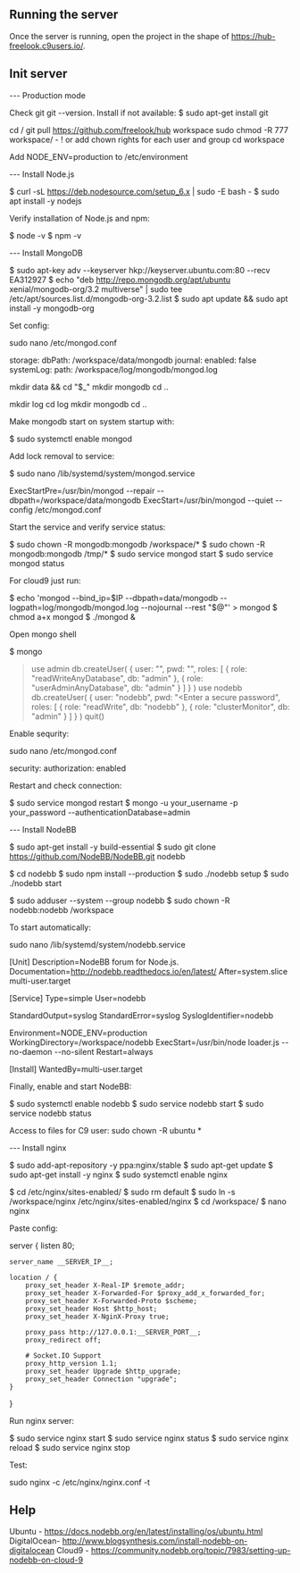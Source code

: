 
## Running the server

Once the server is running, open the project in the shape of https://hub-freelook.c9users.io/.

## Init server

--- Production mode

Check git git --version. Install if not available:
$ sudo apt-get install git

cd /
git pull https://github.com/freelook/hub workspace
sudo chmod -R 777 workspace/ - ! or add chown rights for each user and group
cd workspace

Add NODE_ENV=production to /etc/environment

--- Install Node.js

$ curl -sL https://deb.nodesource.com/setup_6.x | sudo -E bash -
$ sudo apt install -y nodejs

Verify installation of Node.js and npm:

$ node -v
$ npm -v

--- Install MongoDB

$ sudo apt-key adv --keyserver hkp://keyserver.ubuntu.com:80 --recv EA312927
$ echo "deb http://repo.mongodb.org/apt/ubuntu xenial/mongodb-org/3.2 multiverse" | sudo tee /etc/apt/sources.list.d/mongodb-org-3.2.list
$ sudo apt update && sudo apt install -y mongodb-org

Set config:

sudo nano /etc/mongod.conf 

storage:
  dbPath: /workspace/data/mongodb
journal:
  enabled: false
systemLog:
  path: /workspace/log/mongodb/mongod.log
  
mkdir data && cd "$_"
mkdir mongodb
cd ..

mkdir log
cd log
mkdir mongodb
cd ..

Make mongodb start on system startup with:

$ sudo systemctl enable mongod

Add lock removal to service:

$ sudo nano /lib/systemd/system/mongod.service

ExecStartPre=/usr/bin/mongod --repair --dbpath=/workspace/data/mongodb
ExecStart=/usr/bin/mongod --quiet --config /etc/mongod.conf

Start the service and verify service status:

$ sudo chown -R mongodb:mongodb /workspace/*
$ sudo chown -R mongodb:mongodb /tmp/*
$ sudo service mongod start
$ sudo service mongod status

For cloud9 just run:

$ echo 'mongod --bind_ip=$IP --dbpath=data/mongodb --logpath=log/mongodb/mongod.log --nojournal --rest "$@"' > mongod
$ chmod a+x mongod
$ ./mongod &

Open mongo shell

$ mongo
> use admin
> db.createUser( { user: "<Enter a username>", pwd: "<Enter a secure password>", roles: [ { role: "readWriteAnyDatabase", db: "admin" }, { role: "userAdminAnyDatabase", db: "admin" } ] } )
> use nodebb
> db.createUser( { user: "nodebb", pwd: "<Enter a secure password", roles: [ { role: "readWrite", db: "nodebb" }, { role: "clusterMonitor", db: "admin" } ] } )
> quit()

Enable sequrity:

sudo nano /etc/mongod.conf

security:
  authorization: enabled
  
Restart and check connection:

$ sudo service mongod restart
$ mongo -u your_username -p your_password --authenticationDatabase=admin

--- Install NodeBB

$ sudo apt-get install -y build-essential
$ sudo git clone https://github.com/NodeBB/NodeBB.git nodebb

$ cd nodebb
$ sudo npm install --production
$ sudo ./nodebb setup
$ sudo ./nodebb start

$ sudo adduser --system --group nodebb
$ sudo chown -R nodebb:nodebb /workspace

To start automatically:

sudo nano /lib/systemd/system/nodebb.service

[Unit]
Description=NodeBB forum for Node.js.
Documentation=http://nodebb.readthedocs.io/en/latest/
After=system.slice multi-user.target

[Service]
Type=simple
User=nodebb

StandardOutput=syslog
StandardError=syslog
SyslogIdentifier=nodebb

Environment=NODE_ENV=production
WorkingDirectory=/workspace/nodebb
ExecStart=/usr/bin/node loader.js --no-daemon --no-silent
Restart=always

[Install]
WantedBy=multi-user.target

Finally, enable and start NodeBB:

$ sudo systemctl enable nodebb
$ sudo service nodebb start
$ sudo service nodebb status

Access to files for C9 user: sudo chown -R ubuntu *

--- Install nginx

$ sudo add-apt-repository -y ppa:nginx/stable
$ sudo apt-get update
$ sudo apt-get install -y nginx
$ sudo systemctl enable nginx

$ cd /etc/nginx/sites-enabled/
$ sudo rm default
$ sudo ln -s /workspace/nginx /etc/nginx/sites-enabled/nginx
$ cd /workspace/
$ nano nginx

Paste config:

server {
    listen 80;

    server_name __SERVER_IP__;

    location / {
        proxy_set_header X-Real-IP $remote_addr;
        proxy_set_header X-Forwarded-For $proxy_add_x_forwarded_for;
        proxy_set_header X-Forwarded-Proto $scheme;
        proxy_set_header Host $http_host;
        proxy_set_header X-NginX-Proxy true;

        proxy_pass http://127.0.0.1:__SERVER_PORT__;
        proxy_redirect off;

        # Socket.IO Support
        proxy_http_version 1.1;
        proxy_set_header Upgrade $http_upgrade;
        proxy_set_header Connection "upgrade";
    }
}

Run nginx server:

$ sudo service nginx start
$ sudo service nginx status
$ sudo service nginx reload
$ sudo service nginx stop

Test:

sudo nginx -c /etc/nginx/nginx.conf -t


## Help

Ubuntu - https://docs.nodebb.org/en/latest/installing/os/ubuntu.html
DigitalOcean- http://www.blogsynthesis.com/install-nodebb-on-digitalocean
Cloud9 - https://community.nodebb.org/topic/7983/setting-up-nodebb-on-cloud-9
